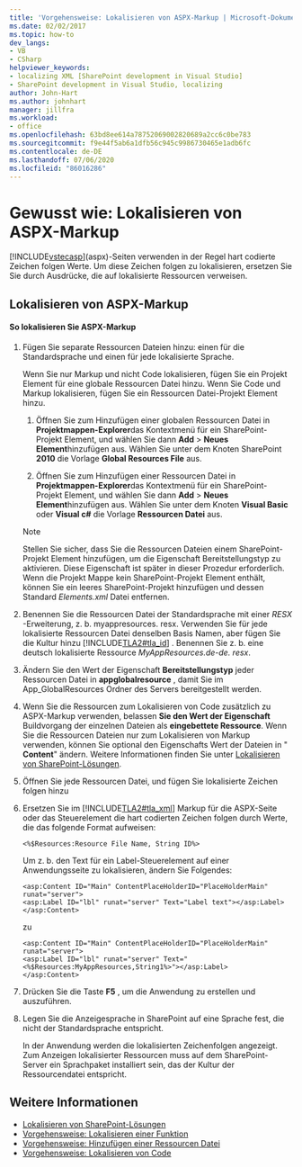 ```yaml
---
title: 'Vorgehensweise: Lokalisieren von ASPX-Markup | Microsoft-Dokumentation'
ms.date: 02/02/2017
ms.topic: how-to
dev_langs:
- VB
- CSharp
helpviewer_keywords:
- localizing XML [SharePoint development in Visual Studio]
- SharePoint development in Visual Studio, localizing
author: John-Hart
ms.author: johnhart
manager: jillfra
ms.workload:
- office
ms.openlocfilehash: 63bd8ee614a78752069002820689a2cc6c0be783
ms.sourcegitcommit: f9e44f5ab6a1dfb56c945c9986730465e1adb6fc
ms.contentlocale: de-DE
ms.lasthandoff: 07/06/2020
ms.locfileid: "86016286"
---
```

# <a name="how-to-localize-aspx-markup"></a>Gewusst wie: Lokalisieren von ASPX-Markup
  [!INCLUDE[vstecasp](../sharepoint/includes/vstecasp-md.md)](aspx)-Seiten verwenden in der Regel hart codierte Zeichen folgen Werte. Um diese Zeichen folgen zu lokalisieren, ersetzen Sie Sie durch Ausdrücke, die auf lokalisierte Ressourcen verweisen.

## <a name="localize-aspx-markup"></a>Lokalisieren von ASPX-Markup

#### <a name="to-localize-aspx-markup"></a>So lokalisieren Sie ASPX-Markup

1. Fügen Sie separate Ressourcen Dateien hinzu: einen für die Standardsprache und einen für jede lokalisierte Sprache.

     Wenn Sie nur Markup und nicht Code lokalisieren, fügen Sie ein Projekt Element für eine globale Ressourcen Datei hinzu. Wenn Sie Code und Markup lokalisieren, fügen Sie ein Ressourcen Datei-Projekt Element hinzu.

    1. Öffnen Sie zum Hinzufügen einer globalen Ressourcen Datei in **Projektmappen-Explorer**das Kontextmenü für ein SharePoint-Projekt Element, und wählen Sie dann **Add**  >  **Neues Element**hinzufügen aus. Wählen Sie unter dem Knoten SharePoint **2010** die Vorlage **Global Resources File** aus.

    2. Öffnen Sie zum Hinzufügen einer Ressourcen Datei in **Projektmappen-Explorer**das Kontextmenü für ein SharePoint-Projekt Element, und wählen Sie dann **Add**  >  **Neues Element**hinzufügen aus. Wählen Sie unter dem Knoten **Visual Basic** oder **Visual c#** die Vorlage **Ressourcen Datei** aus.

    > [!NOTE]
    > Stellen Sie sicher, dass Sie die Ressourcen Dateien einem SharePoint-Projekt Element hinzufügen, um die Eigenschaft Bereitstellungstyp zu aktivieren. Diese Eigenschaft ist später in dieser Prozedur erforderlich. Wenn die Projekt Mappe kein SharePoint-Projekt Element enthält, können Sie ein leeres SharePoint-Projekt hinzufügen und dessen Standard *Elements.xml* Datei entfernen.

2. Benennen Sie die Ressourcen Datei der Standardsprache mit einer *RESX* -Erweiterung, z. b. myappresources. resx. Verwenden Sie für jede lokalisierte Ressourcen Datei denselben Basis Namen, aber fügen Sie die Kultur hinzu [!INCLUDE[TLA2#tla_id](../sharepoint/includes/tla2sharptla-id-md.md)] . Benennen Sie z. b. eine deutsch lokalisierte Ressource *MyAppResources.de-de. resx*.

3. Ändern Sie den Wert der Eigenschaft **Bereitstellungstyp** jeder Ressourcen Datei in **appglobalresource** , damit Sie im App_GlobalResources Ordner des Servers bereitgestellt werden.

4. Wenn Sie die Ressourcen zum Lokalisieren von Code zusätzlich zu ASPX-Markup verwenden, belassen **Sie den Wert der Eigenschaft** Buildvorgang der einzelnen Dateien als **eingebettete Ressource**. Wenn Sie die Ressourcen Dateien nur zum Lokalisieren von Markup verwenden, können Sie optional den Eigenschafts Wert der Dateien in " **Content**" ändern. Weitere Informationen finden Sie unter [Lokalisieren von SharePoint-Lösungen](../sharepoint/localizing-sharepoint-solutions.md).

5. Öffnen Sie jede Ressourcen Datei, und fügen Sie lokalisierte Zeichen folgen hinzu

6. Ersetzen Sie im [!INCLUDE[TLA2#tla_xml](../sharepoint/includes/tla2sharptla-xml-md.md)] Markup für die ASPX-Seite oder das Steuerelement die hart codierten Zeichen folgen durch Werte, die das folgende Format aufweisen:

    ```aspx-csharp
    <%$Resources:Resource File Name, String ID%>
    ```

     Um z. b. den Text für ein Label-Steuerelement auf einer Anwendungsseite zu lokalisieren, ändern Sie Folgendes:

    ```aspx-csharp
    <asp:Content ID="Main" ContentPlaceHolderID="PlaceHolderMain" runat="server">
    <asp:Label ID="lbl" runat="server" Text="Label text"></asp:Label>
    </asp:Content>
    ```

     zu

    ```aspx-csharp
    <asp:Content ID="Main" ContentPlaceHolderID="PlaceHolderMain" runat="server">
    <asp:Label ID="lbl" runat="server" Text="<%$Resources:MyAppResources,String1%>"></asp:Label>
    </asp:Content>
    ```

7. Drücken Sie die Taste **F5** , um die Anwendung zu erstellen und auszuführen.

8. Legen Sie die Anzeigesprache in SharePoint auf eine Sprache fest, die nicht der Standardsprache entspricht.

     In der Anwendung werden die lokalisierten Zeichenfolgen angezeigt. Zum Anzeigen lokalisierter Ressourcen muss auf dem SharePoint-Server ein Sprachpaket installiert sein, das der Kultur der Ressourcendatei entspricht.

## <a name="see-also"></a>Weitere Informationen
- [Lokalisieren von SharePoint-Lösungen](../sharepoint/localizing-sharepoint-solutions.md)
- [Vorgehensweise: Lokalisieren einer Funktion](../sharepoint/how-to-localize-a-feature.md)
- [Vorgehensweise: Hinzufügen einer Ressourcen Datei](../sharepoint/how-to-add-a-resource-file.md)
- [Vorgehensweise: Lokalisieren von Code](../sharepoint/how-to-localize-code.md)
